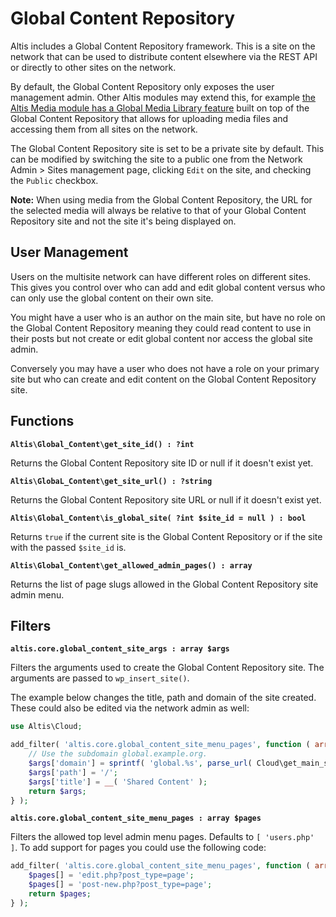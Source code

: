 # Global Content Repository

Altis includes a Global Content Repository framework. This is a site on the network that can be used to distribute content elsewhere
via the REST API or directly to other sites on the network.

By default, the Global Content Repository only exposes the user management admin. Other Altis modules may extend this, for
example [the Altis Media module has a Global Media Library feature](docs://media/global-media-library.md) built on top of the Global
Content Repository that allows for uploading media files and accessing them from all sites on the network.

The Global Content Repository site is set to be a private site by default. This can be modified by switching the site to a public
one from the Network Admin > Sites management page, clicking `Edit` on the site, and checking the `Public` checkbox.

**Note:** When using media from the Global Content Repository, the URL for the selected media will always be relative to that of
your Global Content Repository site and not the site it's being displayed on.

## User Management

Users on the multisite network can have different roles on different sites. This gives you control over who can add and edit global
content versus who can only use the global content on their own site.

You might have a user who is an author on the main site, but have no role on the Global Content Repository meaning they could read
content to use in their posts but not create or edit global content nor access the global site admin.

Conversely you may have a user who does not have a role on your primary site but who can create and edit content on the Global
Content Repository site.

## Functions

**`Altis\Global_Content\get_site_id() : ?int`**

Returns the Global Content Repository site ID or null if it doesn't exist yet.

**`Altis\GlobaL_Content\get_site_url() : ?string`**

Returns the Global Content Repository site URL or null if it doesn't exist yet.

**`Altis\Global_Content\is_global_site( ?int $site_id = null ) : bool`**

Returns `true` if the current site is the Global Content Repository or if the site with the passed `$site_id` is.

**`Altis\Global_Content\get_allowed_admin_pages() : array`**

Returns the list of page slugs allowed in the Global Content Repository site admin menu.

## Filters

**`altis.core.global_content_site_args : array $args`**

Filters the arguments used to create the Global Content Repository site. The arguments are passed to `wp_insert_site()`.

The example below changes the title, path and domain of the site created. These could also be edited via the network admin as well:

```php
use Altis\Cloud;

add_filter( 'altis.core.global_content_site_menu_pages', function ( array $args ) : array {
    // Use the subdomain global.example.org.
    $args['domain'] = sprintf( 'global.%s', parse_url( Cloud\get_main_site_url(), PHP_URL_HOST ) );
    $args['path'] = '/';
    $args['title'] = __( 'Shared Content' );
    return $args;
} );
```

**`altis.core.global_content_site_menu_pages : array $pages`**

Filters the allowed top level admin menu pages. Defaults to `[ 'users.php' ]`. To add support for pages you could use the following
code:

```php
add_filter( 'altis.core.global_content_site_menu_pages', function ( array $pages ) : array {
    $pages[] = 'edit.php?post_type=page';
    $pages[] = 'post-new.php?post_type=page';
    return $pages;
} );
```
